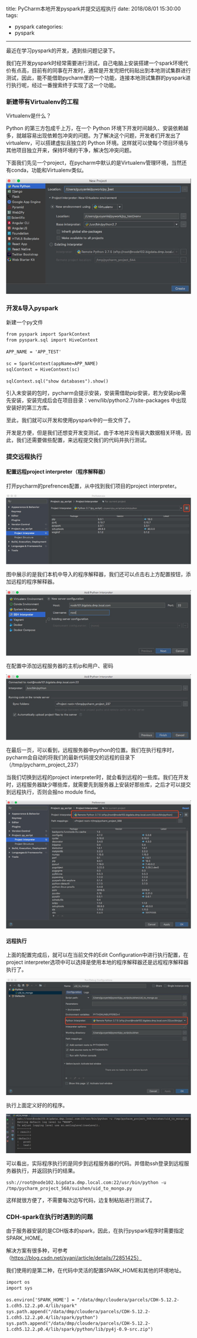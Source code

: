 title: PyCharm本地开发pyspark并提交远程执行
date: 2018/08/01 15:30:00
tags:
- pyspark
categories:
- pyspark

---


最近在学习pyspark的开发，遇到些问题记录下。

我们在开发pyspark时经常需要进行测试，自己电脑上安装搭建一个spark环境代价有点高，目前有的同事在开发时，通常是开发完把代码贴出到本地测试集群进行测试，因此，能不能借助pycharm里的一个功能，连接本地测试集群的pyspark进行执行呢，经过一番搜索终于实现了这一个功能。

<!--more-->


### 新建带有Virtualenv的工程


Virtualenv是什么？

Python 的第三方包成千上万，在一个 Python 环境下开发时间越久、安装依赖越多，就越容易出现依赖包冲突的问题。为了解决这个问题，开发者们开发出了 virtualenv，可以搭建虚拟且独立的 Python 环境。这样就可以使每个项目环境与其他项目独立开来，保持环境的干净，解决包冲突问题。

下面我们先见一个project，在pycharm中默认的是Virtualenv管理环境，当然还有conda，功能和Virtualenv类似。

![Virtualenv的工程](/img/pycharm/new-project.png)


### 开发&导入pyspark

新建一个py文件

```
from pyspark import SparkContext
from pyspark.sql import HiveContext

APP_NAME = 'APP_TEST'

sc = SparkContext(appName=APP_NAME)
sqlContext = HiveContext(sc)

sqlContext.sql("show databases").show()

```

引入未安装的包时，pycharm会提示安装，安装需借助pip安装，若为安装pip需先安装，安装完成后会在项目目录：venv/lib/python2.7/site-packages 中出现安装好的第三方库。

至此，我们就可以开发和使用pyspark中的一些文件了。

开发是方便，但是我们还想变开发变测试，由于本地并没有装大数据相关环境，因此，我们还需要做些配置，来远程提交我们的代码并执行测试。

### 提交远程执行

#### 配置远程project interpreter（程序解释器）

打开pycharm的prefrences配置，从中找到我们项目的project interpreter。

![project interpreter](/img/pycharm/interpreter.png)

图中展示的是我们本机中导入的程序解释器，我们还可以点击右上方配置按钮，添加远程的程序解释器。

![ssh-interpreter](/img/pycharm/ssh-interpreter.png)

在配置中添加远程服务器的主机ip和用户、密码

![ssh-interpreter-2](/img/pycharm/ssh-interpreter-2.png)

在最后一页，可以看到，远程服务器中python的位置。我们在执行程序时，pycharm会自动的将我们的最新代码提交的远程的目录下（/tmp/pycharm_project_237）

当我们切换到远程的project interpreter时，就会看到远程的一些库。我们在开发时，远程服务器缺少哪些库，就需要先到服务器上安装好那些库，之后才可以提交到远程执行，否则会报no module find。

![project interpreter remote](/img/pycharm/interpreter-2.png)


#### 远程执行

上面的配置完成后，就可以在当前文件的Edit Configuration中进行执行配置，在project interpreter选项中可以选择是使用本地的程序解释器还是远程程序解释器执行了。

![Edit Configuration](/img/pycharm/run-configuration.png)


执行上面定义好的的程序。

![Running](/img/pycharm/running.png)

可以看出，实际程序执行的是同步到远程服务器的代码。并借助ssh登录到远程服务器执行，并返回执行的结果。

```
ssh://root@node102.bigdata.dmp.local.com:22/usr/bin/python -u /tmp/pycharm_project_568/suishen/uid_to_mongo.py
```

这样就很方便了，不需要每次边写代码，边复制粘贴进行测试了。

### CDH-spark在执行时遇到的问题

由于服务器安装的是CDH版本的spark，因此，在执行pyspark程序时需要指定SPARK_HOME。

解决方案有很多种，可参考（https://blog.csdn.net/syani/article/details/72851425）

我们使用的是第二种，在代码中灵活的配置SPARK_HOME和其他的环境地址。

```
import os
import sys

os.environ['SPARK_HOME'] = "/data/dmp/cloudera/parcels/CDH-5.12.2-1.cdh5.12.2.p0.4/lib/spark"
sys.path.append("/data/dmp/cloudera/parcels/CDH-5.12.2-1.cdh5.12.2.p0.4/lib/spark/python")
sys.path.append("/data/dmp/cloudera/parcels/CDH-5.12.2-1.cdh5.12.2.p0.4/lib/spark/python/lib/py4j-0.9-src.zip")

```







